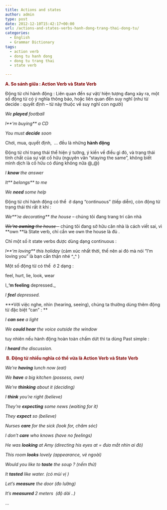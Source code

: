 ```yaml
---
title: Actions and states
author: admin
type: post
date: 2012-12-10T15:42:17+00:00
url: /actions-and-states-verbs-hanh-dong-trang-thai-dong-tu/
categories:
  - English
  - Grammar Dictionary
tags:
  - action verb
  - dong tu hanh dong
  - dong tu trang thai
  - state verb

---
```

**<span style="color: #800000;">A. So sánh giữa : Action Verb và State Verb</span>**

Động từ chỉ hành động : Liên quan đến sự vật/ hiện tượng đang xảy ra, một số động từ có ý nghĩa thông báo, hoặc liên quan đến suy nghĩ (như từ decide : quyết định &#8211; từ này thuộc về suy nghĩ con người)

_We **played** football_

_I**&#8216;m buying** a CD_

_You must **decide** soon_

Chơi, mua, quyết định,  &#8230; đều là những **hành động**

Động từ chỉ trạng thái thể hiện ý tưởng, ý kiến về điều gì đó, và trạng thái tính chất của sự vật cố hữu (nguyên văn &#8220;staying the same&#8221;, không biết mình dịch là cố hữu có đúng không nữa @_@)

_I **know** the answer_

_It** belongs** to me_

_We **need** some help_

Động từ chỉ hành động có thể  ở dạng &#8220;continuous&#8221; (tiếp diễn), còn động từ trạng thái thì rất ít khi :

_We**&#8216;re decorating** the house_ &#8211; chúng tôi đang trang trí căn nhà

<del><em>We<strong>&#8216;re owning</strong> the house</em> &#8211;</del> chúng tôi đang sở hữu căn nhà là cách viết sai, vì **own **là State verb, chỉ cần we own the house là đủ .

Chỉ một số ít state verbs được dùng dạng continuous :

_I**&#8216;m loving** this holiday_ (cảm xúc nhất thời, thế nên ai đó mà nói &#8220;I&#8217;m loving you&#8221; là bạn cẩn thận nhé ^_^ )

Một số động từ có thể  ở 2 dạng :

feel, hurt, lie, look, wear

I_**&#8216;m feeling** depressed._

_I **feel** depressed._

***Với việc nghe, nhìn (hearing, seeing), chúng ta thường dùng thêm động từ đặc biệt &#8220;can&#8221; : **

_I **can see** a light_

_We **could hear** the voice outside the window_

tuy nhiên nếu hành động hoàn toàn chấm dứt thì ta dùng Past simple :

_I **heard** the discussion._

<span style="color: #800000;"><strong> B. Động từ nhiều nghĩa có thể vừa là Action Verb và State Verb</strong></span>

_We&#8217;re **having** lunch now (eat)_

_We **have** a big kitchen (possess, own)_

_We&#8217;re **thinking** about it (deciding)_

_I **think** you&#8217;re right (believe)_

_They&#8217;re **expecting** some news (waiting for it)_

_They **expect** so (believe)_

_Nurses **care** for the sick (look for, chăm sóc)_

_I don&#8217;t **care** who knows (have no feelings)_

_He was **looking** at Amy (directing his eyes at = đưa mắt nhìn ai đó)_

_This room **looks** lovely (appearance, vẻ ngoài)_

_Would you like to **taste** the soup ? (nếm thử)_

_It **tasted** like water. (có mùi vị )_

_Let&#8217;s **measure** the door (đo lường)_

_It&#8217;s **measured** 2 meters  (độ dài ..)_

&#8230;
